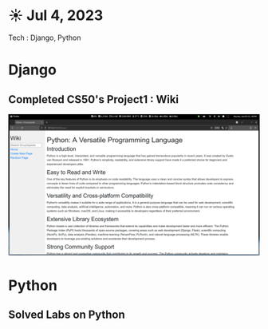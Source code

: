 # ☀️ Jul 4, 2023
Tech : Django, Python

# Django

## Completed CS50's Project1 : Wiki

![Screenshot](Screenshot1.png)

# Python

## Solved Labs on Python